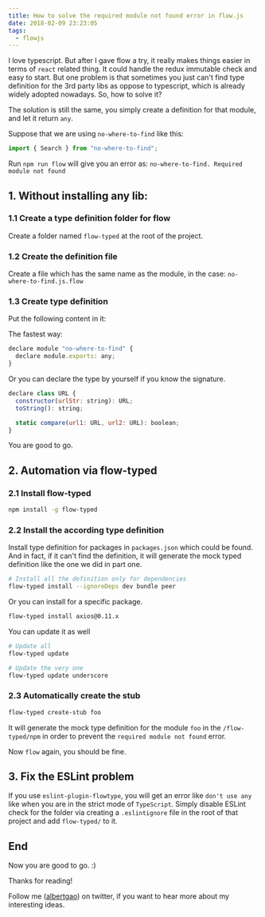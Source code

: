 ```yaml
---
title: How to solve the required module not found error in flow.js
date: 2018-02-09 23:23:05
tags:
  - flowjs
---
```


I love typescript. But after I gave flow a try, it really makes things easier in terms of `react` related thing. It could handle the redux immutable check and easy to start. But one problem is that sometimes you just can't find type definition for the 3rd party libs as oppose to typescript, which is already widely adopted nowadays. So, how to solve it?

<!--more-->

The solution is still the same, you simply create a definition for that module, and let it return `any`.

Suppose that we are using `no-where-to-find` like this:

```javascript
import { Search } from "no-where-to-find";
```

Run `npm run flow` will give you an error as: `no-where-to-find. Required module not found`

## 1. Without installing any lib:

### 1.1 Create a type definition folder for flow

Create a folder named `flow-typed` at the root of the project.

### 1.2 Create the definition file

Create a file which has the same name as the module, in the case: `no-where-to-find.js.flow`

### 1.3 Create type definition

Put the following content in it:

The fastest way:

```javascript
declare module "no-where-to-find" {
  declare module.exports: any;
}
```

Or you can declare the type by yourself if you know the signature.

```javascript
declare class URL {
  constructor(urlStr: string): URL;
  toString(): string;

  static compare(url1: URL, url2: URL): boolean;
}
```

You are good to go.

## 2. Automation via flow-typed

### 2.1 Install flow-typed

```bash
npm install -g flow-typed
```

### 2.2 Install the according type definition

Install type definition for packages in `packages.json` which could be found. And in fact, if it can't find the definition, it will generate the mock typed definition like the one we did in part one.

```bash
# Install all the definition only for dependencies
flow-typed install --ignoreDeps dev bundle peer
```

Or you can install for a specific package.

```bash
flow-typed install axios@0.11.x
```

You can update it as well

```bash
# Update all
flow-typed update

# Update the very one
flow-typed update underscore
```

### 2.3 Automatically create the stub

```bash
flow-typed create-stub foo
```

It will generate the mock type definition for the module `foo` in the `/flow-typed/npm` in order to prevent the `required module not found` error.

Now `flow` again, you should be fine.

## 3. Fix the ESLint problem

If you use `eslint-plugin-flowtype`, you will get an error like `don't use any` like when you are in the strict mode of `TypeScript`. Simply disable ESLint check for the folder via creating a `.eslintignore` file in the root of that project and add `flow-typed/` to it.

## End

Now you are good to go. :)

Thanks for reading!

Follow me (<a href='https://twitter.com/albertgao' target="_blank" rel="noopener noreferrer">albertgao</a>) on twitter, if you want to hear more about my interesting ideas.
